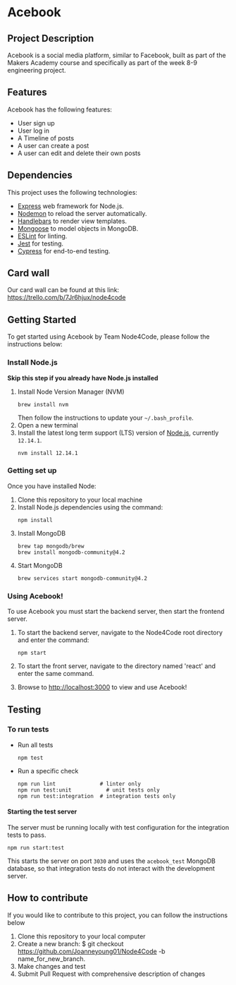 # Acebook

## Project Description

Acebook is a social media platform, similar to Facebook, built as part of the Makers Academy course and specifically as part of the week 8-9 engineering project.

## Features

Acebook has the following features:

* User sign up
* User log in
* A Timeline of posts
* A user can create a post
* A user can edit and delete their own posts

## Dependencies

This project uses the following technologies:
- [Express](https://expressjs.com/) web framework for Node.js.
- [Nodemon](https://nodemon.io/) to reload the server automatically.
- [Handlebars](https://handlebarsjs.com/) to render view templates.
- [Mongoose](https://mongoosejs.com) to model objects in MongoDB.
- [ESLint](https://eslint.org) for linting.
- [Jest](https://jestjs.io/) for testing.
- [Cypress](https://www.cypress.io/) for end-to-end testing.

## Card wall

Our card wall can be found at this link: https://trello.com/b/7Jr6hjux/node4code

## Getting Started

To get started using Acebook by Team Node4Code, please follow the instructions below:

### Install Node.js

**Skip this step if you already have Node.js installed**

1. Install Node Version Manager (NVM)
    ```
    brew install nvm
    ```
    Then follow the instructions to update your `~/.bash_profile`.
2. Open a new terminal
3. Install the latest long term support (LTS) version of [Node.js](https://nodejs.org/en/), currently `12.14.1`.
    ```
    nvm install 12.14.1
    ```

### Getting set up

Once you have installed Node:

1. Clone this repository to your local machine
2. Install Node.js dependencies using the command:
    ```
    npm install
    ```
3. Install MongoDB
    ```
    brew tap mongodb/brew
    brew install mongodb-community@4.2
    ```
4. Start MongoDB
    ```
    brew services start mongodb-community@4.2
    ```

### Using Acebook!

To use Acebook you must start the backend server, then start the frontend server.

1. To start the backend server, navigate to the Node4Code root directory and enter the command:
    ```
    npm start
    ```

2. To start the front server, navigate to the directory named 'react' and enter the same command.

3. Browse to [http://localhost:3000](http://localhost:3000) to view and use Acebook!

## Testing

### To run tests

* Run all tests
    ```
    npm test
    ```
* Run a specific check
    ```
    npm run lint              # linter only
    npm run test:unit           # unit tests only
    npm run test:integration  # integration tests only
    ```

#### Starting the test server

The server must be running locally with test configuration for the
integration tests to pass.
```
npm run start:test
```
This starts the server on port `3030` and uses the `acebook_test` MongoDB database,
so that integration tests do not interact with the development server.

## How to contribute

If you would like to contribute to this project, you can follow the instructions below

1. Clone this repository to your local computer
2. Create a new branch: $ git checkout https://github.com/Joanneyoung01/Node4Code -b name_for_new_branch.
3. Make changes and test
4. Submit Pull Request with comprehensive description of changes
